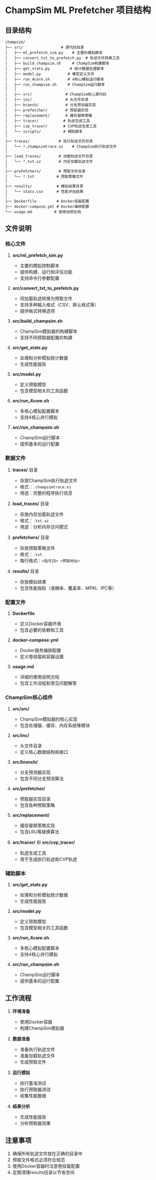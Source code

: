 # ChampSim ML Prefetcher 项目结构

## 目录结构

```
champsim/
├── src/                 # 源代码目录
│   ├── ml_prefetch_sim.py    # 主要的模拟脚本
│   ├── convert_txt_to_prefetch.py  # 轨迹文件转换工具
│   ├── build_champsim.sh     # ChampSim构建脚本
│   ├── get_stats.py         # 统计数据处理脚本
│   ├── model.py            # 模型定义文件
│   ├── run_4core.sh        # 4核心模拟运行脚本
│   ├── run_champsim.sh     # ChampSim运行脚本
│   │
│   ├── src/               # ChampSim核心源代码
│   ├── inc/               # 头文件目录
│   ├── branch/            # 分支预测器实现
│   ├── prefetcher/        # 预取器实现
│   ├── replacement/       # 缓存替换策略
│   ├── tracer/           # 轨迹生成工具
│   ├── cvp_tracer/       # CVP轨迹生成工具
│   └── scripts/          # 辅助脚本
│
├── traces/             # 执行轨迹文件目录
│   └── *.champsimtrace.xz    # ChampSim执行轨迹文件
│
├── load_traces/        # 加载轨迹文件目录
│   └── *.txt.xz        # 内存加载轨迹文件
│
├── prefetchers/        # 预取文件目录
│   └── *.txt          # 预取策略文件
│
├── results/           # 模拟结果目录
│   └── stats.csv      # 性能评估结果
│
├── Dockerfile         # Docker容器配置
├── docker-compose.yml # Docker编排配置
└── usage.md          # 使用说明文档
```

## 文件说明

### 核心文件

1. **src/ml_prefetch_sim.py**
   - 主要的模拟控制脚本
   - 提供构建、运行和评估功能
   - 支持命令行参数配置

2. **src/convert_txt_to_prefetch.py**
   - 将加载轨迹转换为预取文件
   - 支持多种输入格式（CSV、默认格式等）
   - 提供格式转换选项

3. **src/build_champsim.sh**
   - ChampSim模拟器的构建脚本
   - 支持不同预取器配置的构建

4. **src/get_stats.py**
   - 处理和分析模拟统计数据
   - 生成性能报告

5. **src/model.py**
   - 定义预取模型
   - 包含模型相关的工具函数

6. **src/run_4core.sh**
   - 多核心模拟配置脚本
   - 支持4核心并行模拟

7. **src/run_champsim.sh**
   - ChampSim运行脚本
   - 提供基本的运行配置

### 数据文件

1. **traces/** 目录
   - 存放ChampSim执行轨迹文件
   - 格式：`.champsimtrace.xz`
   - 用途：完整的程序执行信息

2. **load_traces/** 目录
   - 存放内存加载轨迹文件
   - 格式：`.txt.xz`
   - 用途：分析内存访问模式

3. **prefetchers/** 目录
   - 存放预取策略文件
   - 格式：`.txt`
   - 每行格式：`<指令ID> <预取地址>`

4. **results/** 目录
   - 存放模拟结果
   - 包含性能指标（准确率、覆盖率、MPKI、IPC等）

### 配置文件

1. **Dockerfile**
   - 定义Docker容器环境
   - 包含必要的依赖和工具

2. **docker-compose.yml**
   - Docker服务编排配置
   - 定义卷挂载和容器设置

3. **usage.md**
   - 详细的使用说明文档
   - 包含工作流程和常见问题解答

### ChampSim核心组件

1. **src/src/**
   - ChampSim模拟器的核心实现
   - 包含处理器、缓存、内存系统等模块

2. **src/inc/**
   - 头文件目录
   - 定义核心数据结构和接口

3. **src/branch/**
   - 分支预测器实现
   - 包含不同分支预测算法

4. **src/prefetcher/**
   - 预取器实现目录
   - 包含各种预取策略

5. **src/replacement/**
   - 缓存替换策略实现
   - 包含LRU等替换算法

6. **src/tracer/** 和 **src/cvp_tracer/**
   - 轨迹生成工具
   - 用于生成执行轨迹和CVP轨迹

### 辅助脚本

1. **src/get_stats.py**
   - 处理和分析模拟统计数据
   - 生成性能报告

2. **src/model.py**
   - 定义预取模型
   - 包含模型相关的工具函数

3. **src/run_4core.sh**
   - 多核心模拟配置脚本
   - 支持4核心并行模拟

4. **src/run_champsim.sh**
   - ChampSim运行脚本
   - 提供基本的运行配置

## 工作流程

1. **环境准备**
   - 使用Docker容器
   - 构建ChampSim模拟器

2. **数据准备**
   - 准备执行轨迹文件
   - 准备加载轨迹文件
   - 生成预取文件

3. **运行模拟**
   - 执行基准测试
   - 执行预取器测试
   - 收集性能数据

4. **结果分析**
   - 生成性能报告
   - 分析预取器效果

## 注意事项

1. 确保所有轨迹文件放在正确的目录中
2. 预取文件格式必须符合规范
3. 使用Docker容器时注意卷挂载配置
4. 定期清理results目录以节省空间 
